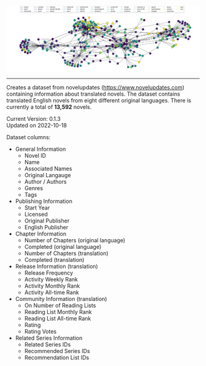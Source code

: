 <p align="center">
  <img
    src="https://github.com/shaido987/novel-dataset/blob/master/graph.png"
    alt="Graph illustation of the novels">
</p>

---

Creates a dataset from novelupdates (https://www.novelupdates.com) containing information about translated novels.
The dataset contains translated English novels from eight different original languages. There is currently a total of **13,592** novels.  

Current Version: 0.1.3  
Updated on 2022-10-18  


Dataset columns:
* General Information
  * Novel ID
  * Name
  * Associated Names
  * Original Langauge	
  * Author / Authors
  * Genres
  * Tags
* Publishing Information
  * Start Year
  * Licensed
  * Original Publisher
  * English Publisher
* Chapter Information
  * Number of Chapters (original language)
  * Completed (original language)
  * Number of Chapters (translation)
  * Completed (translation)
* Release Information (translation)
  * Release Frequency
  * Activity Weekly Rank
  * Activity Monthly Rank
  * Activity All-time Rank
* Community Information (translation)
  * On Number of Reading Lists
  * Reading List Monthly Rank
  * Reading List All-time Rank
  * Rating
  * Rating Votes
* Related Series Information
  * Related Series IDs
  * Recommended Series IDs
  * Recommendation List IDs
